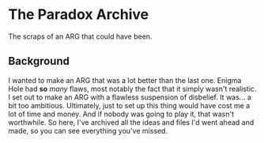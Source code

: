 # The Paradox Archive
The scraps of an ARG that could have been.

## Background
I wanted to make an ARG that was a lot better than the last one.
Enigma Hole had **so** *many* flaws, most notably the fact that it simply wasn't realistic.
I set out to make an ARG with a flawless suspension of disbelief.
It was... a bit too ambitious.
Ultimately, just to set up this thing would have cost me a lot of time and money.
And if nobody was going to play it, that wasn't worthwhile.
So here, I've archived all the ideas and files I'd went ahead and made, so you can see everything you've missed.
